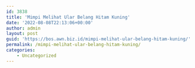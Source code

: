 ```yaml
---
id: 3838
title: 'Mimpi Melihat Ular Belang Hitam Kuning'
date: '2022-08-08T22:13:06+00:00'
author: admin
layout: post
guid: 'https://bos.awn.biz.id/mimpi-melihat-ular-belang-hitam-kuning/'
permalink: /mimpi-melihat-ular-belang-hitam-kuning/
categories:
    - Uncategorized
---
```


